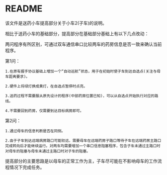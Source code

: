 # README
该文件是送药小车提高部分关于小车2(子车)的说明。

相比于送药小车的基础部分，提高部分在基础部分基础上有以下几点改动：

两问程序有所区别，可通过双车通信串口比较两车的药房信息是否一致来确认当前程序。

第1问：

    1.在原有握手协议基础上增加一个“自动巡航”状态，用于在初始时使子车到达自选点(关注与母车距离要求)。
    
    2.硬件上将绿灯换成黄灯，在自选点暂停时点亮。
    
    3.送药过程不需要服从原先设计的程序(中部药房位置已知)，可以从自选点开始执行对应的路线。

    4.不需要回到药房，仅需要到达目标病房即可。

第2问：

    1.通过母车的信息判断是否在同侧。

    2.由于子车到达远端病房路口可能较远，需要母车在远端药房子路口等待子车在远端药房主路口完成转向后才能继续运行。对两车均需要增加一个串口信息阻塞程序，包含子车未通过主路口时对母车的阻塞与母车未通过主路口时对子车的阻塞。

提高部分的主要思路是以母车的正常工作为主，子车尽可能在不影响母车的工作流程情况下完成任务。